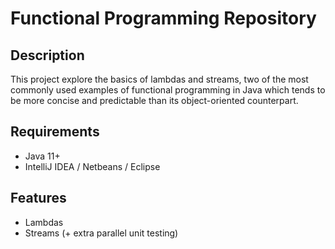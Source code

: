 # Functional Programming Repository 

## Description 

This project explore the basics of lambdas and streams, two of the most commonly used examples of functional programming in Java which tends to be more concise and predictable than its object-oriented counterpart. 

## Requirements

- Java 11+
- IntelliJ IDEA / Netbeans / Eclipse

## Features

- Lambdas
- Streams (+ extra parallel unit testing)
